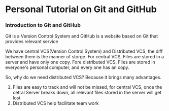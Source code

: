 # Personal Tutorial on Git and GitHub

### Introduction to Git and GitHub
Git is a Version Control System and GitHub is a website based on Git that provides
relevant service

We have central VCS(Version Control System) and Distributed VCS, the diff between them
is the manner of storge.
For central VCS, Files are stored in a server and have only one copy.
Fore distributed VCS, Files are stored in everyone's personal computer, and every one has an 
copy.

So, why do we need distributed VCS? Because it brings many advantages.
1. Files are easy to track and will not be missed, for central VCS, once the cetral Server breaks down,
all relevant files stored in the server will get lost
2. Distributed VCS help facilitate team work

